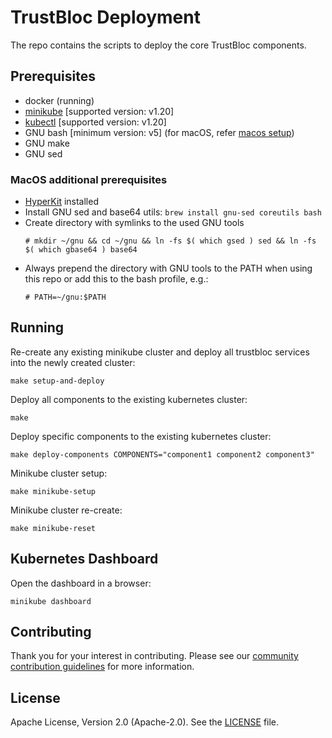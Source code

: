 # TrustBloc Deployment

The repo contains the scripts to deploy the core TrustBloc components.

## Prerequisites
- docker (running)
- [minikube](https://minikube.sigs.k8s.io/docs/start/) [supported version: v1.20]
- [kubectl](https://kubernetes.io/docs/tasks/tools/)  [supported version: v1.20]
- GNU bash [minimum version: v5] (for macOS, refer [macos setup](#macos-additional-prerequisites))
- GNU make
- GNU sed

### MacOS additional prerequisites
- [HyperKit](https://minikube.sigs.k8s.io/docs/drivers/hyperkit/) installed
- Install GNU sed and base64 utils: `brew install gnu-sed coreutils bash`
- Create directory with symlinks to the used GNU tools
  ```
  # mkdir ~/gnu && cd ~/gnu && ln -fs $( which gsed ) sed && ln -fs $( which gbase64 ) base64
  ```
- Always prepend the directory with GNU tools to the PATH when using this repo or add this to the bash profile, e.g.:
  ```
  # PATH=~/gnu:$PATH
  ```

## Running

Re-create any existing minikube cluster and deploy all trustbloc services into the newly created cluster:

`make setup-and-deploy`

Deploy all components to the existing kubernetes cluster:

`make`

Deploy specific components to the existing kubernetes cluster:

`make deploy-components COMPONENTS="component1 component2 component3"`

Minikube cluster setup:

`make minikube-setup`

Minikube cluster re-create:

`make minikube-reset`

## Kubernetes Dashboard

Open the dashboard in a browser:

`minikube dashboard`

## Contributing
Thank you for your interest in contributing. Please see our [community contribution guidelines](https://github.com/trustbloc/community/blob/main/CONTRIBUTING.md) for more information.

## License
Apache License, Version 2.0 (Apache-2.0). See the [LICENSE](LICENSE) file.

